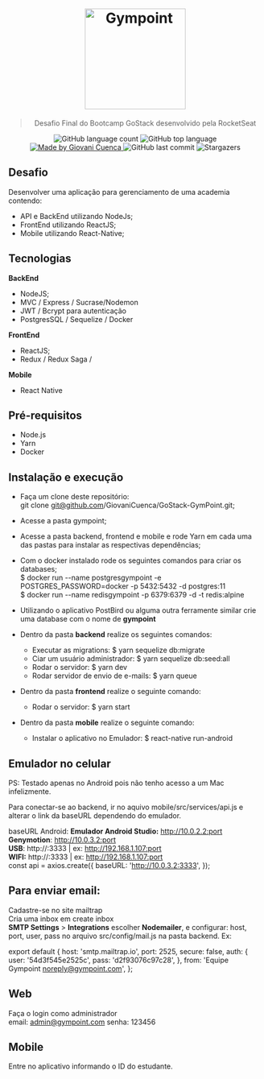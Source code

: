 <h1 align="center"> <img alt="Gympoint" title="Gympoint" src="https://raw.githubusercontent.com/Rocketseat/bootcamp-gostack-desafio-02/master/.github/logo.png" width="200px" /> </h1>

<blockquote align="center">Desafio Final do Bootcamp GoStack desenvolvido pela RocketSeat</blockquote>

<p align="center">
<img alt="GitHub language count" src="https://img.shields.io/github/languages/count/giovanicuenca/gostack-gympoint?color=%2304D361"> <img alt="GitHub top language" src="https://img.shields.io/github/languages/top/giovanicuenca/gostack-gympoint?color=%2304D361"> <a href="https://github.com/giovanicuenca"> <img alt="Made by Giovani Cuenca" src="https://img.shields.io/badge/Made%20by-GiovaniCuenca-%2304D361"> </a>
<img alt="GitHub last commit" src="https://img.shields.io/github/last-commit/giovanicuenca/gostack-gympoint?color=%2304D361"> <img alt="Stargazers" src="https://img.shields.io/github/stars/giovanicuenca/gostack-gympoint?style=social">
</p>

## Desafio
Desenvolver uma aplicação para gerenciamento de uma academia contendo: </br>
- API e BackEnd utilizando NodeJs;
- FrontEnd utilizando ReactJS;
- Mobile utilizando React-Native;

## Tecnologias
**BackEnd**
- NodeJS;
- MVC / Express / Sucrase/Nodemon
- JWT / Bcrypt para autenticação
- PostgresSQL / Sequelize / Docker

**FrontEnd**
- ReactJS;
- Redux / Redux Saga / 

**Mobile**
- React Native

## Pré-requisitos
- Node.js
- Yarn
- Docker

## Instalação e execução
 - Faça um clone deste repositório: </br>
   git clone git@github.com/GiovaniCuenca/GoStack-GymPoint.git;
   
 - Acesse a pasta gympoint;
 
 - Acesse a pasta backend, frontend e mobile e rode Yarn em cada uma das pastas para instalar as respectivas dependências;
 
 - Com o docker instalado rode os seguintes comandos para criar os databases; </br>
  $ docker run --name postgresgympoint -e POSTGRES_PASSWORD=docker -p 5432:5432 -d postgres:11  </br>
  $ docker run --name redisgympoint -p 6379:6379 -d -t redis:alpine </br>
  
 - Utilizando o aplicativo PostBird ou alguma outra ferramente similar crie uma database com o nome de <b>gympoint</b> 
 
 - Dentro da pasta <b>backend</b> realize os seguintes comandos:
    - Executar as migrations: $ yarn sequelize db:migrate 
    - Ciar um usuário administrador: $ yarn sequelize db:seed:all
    - Rodar o servidor: $ yarn dev
    - Rodar servidor de envio de e-mails: $ yarn queue
 
 - Dentro da pasta <b>frontend</b> realize o seguinte comando:
    - Rodar o servidor: $ yarn start
    
 - Dentro da pasta <b>mobile</b> realize o seguinte comando:
    - Instalar o aplicativo no Emulador: $ react-native run-android
    
 ## Emulador no celular

PS: Testado apenas no Android pois não tenho acesso a um Mac infelizmente.

Para conectar-se ao backend, ir no aquivo mobile/src/services/api.js e alterar o link da baseURL dependendo do emulador.

baseURL
Android:
<b>Emulador Android Studio:</b> http://10.0.2.2:port</br>
<b>Genymotion</b>: http://10.0.3.2:port</br>
<b>USB</b>: http://<IP DA MAQUINA NA REDE>:3333 | ex: http://192.168.1.107:port</br>
<b>WIFI:</b> http://<IP DA MAQUINA NA REDE>:3333 | ex: http://192.168.1.107:port</br>
const api = axios.create({
  baseURL: 'http://10.0.3.2:3333',
});


## Para enviar email:
Cadastre-se no site mailtrap</br>
Cria uma inbox em create inbox</br>
<b>SMTP Settings</b> > <b>Integrations</b> escolher <b>Nodemailer</b>, e configurar: host, port, user, pass no arquivo src/config/mail.js na pasta backend.
Ex:

export default {
host: 'smtp.mailtrap.io',
port: 2525,
secure: false,
auth: {
  user: '54d3f545e2525c',
  pass: 'd2f93076c97c28',
},
from: 'Equipe Gympoint <noreply@gympoint.com>',
};

## Web
Faça o login como administrador</br>
 email: admin@gympoint.com
 senha: 123456
 
## Mobile
Entre no aplicativo informando o ID do estudante.</br>
